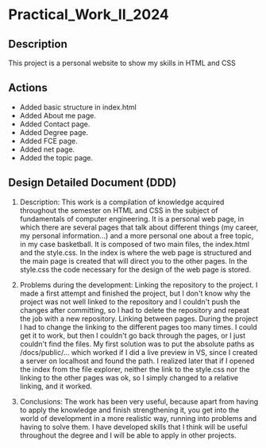 # Practical_Work_II_2024

## Description

This project is a personal website to show my skills in HTML and CSS

## Actions
- Added basic structure in index.html
- Added About me page.
- Added Contact page.
- Added Degree page.
- Added FCE page.
- Added net page.
- Added the topic page.

## Design Detailed Document (DDD)
  
1. Description: 
This work is a compilation of knowledge acquired throughout the semester on HTML 
and CSS in the subject of fundamentals of computer engineering. It is a personal 
web page, in which there are several pages that talk about different things (my 
career, my personal information...) and a more personal one about a free topic, in 
my case basketball. It is composed of two main files, the index.html and the 
style.css. In the index is where the web page is structured and the main page is 
created that will direct you to the other pages. In the style.css the code necessary 
for the design of the web page is stored.

2. Problems during the development: 
Linking the repository to the project. I made a first attempt and finished the 
project, but I don't know why the project was not well linked to the repository 
and I couldn't push the changes after committing, so I had to delete the 
repository and repeat the job with a new repository. 
Linking between pages. During the project I had to change the linking to the 
different pages too many times. I could get it to work, but then I couldn't go 
back through the pages, or I just couldn't find the files. My first solution was 
to put the absolute paths as /docs/public/... which worked if I did a live 
preview in VS, since I created a server on localhost and found the path. I 
realized later that if I opened the index from the file explorer, neither the link 
to the style.css nor the linking to the other pages was ok, so I simply changed 
to a relative linking, and it worked.

3. Conclusions: 
The work has been very useful, because apart from having to apply the knowledge 
and finish strengthening it, you get into the world of development in a more realistic 
way, running into problems and having to solve them. I have developed skills that I 
think will be useful throughout the degree and I will be able to apply in other projects.
